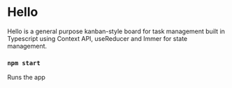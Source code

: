# Hello

Hello is a general purpose kanban-style board for task management built in Typescript using Context API, useReducer and Immer for state management.

### `npm start`

Runs the app
